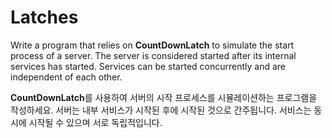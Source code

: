 # Latches

Write a program that relies on **CountDownLatch** to simulate the start process of a server. The server is considered started after its internal services has started. Services can be started concurrently and are independent of each other.

**CountDownLatch**를 사용하여 서버의 시작 프로세스를 시뮬레이션하는 프로그램을 작성하세요. 서버는 내부 서비스가 시작된 후에 시작된 것으로 간주됩니다. 서비스는 동시에 시작될 수 있으며 서로 독립적입니다.
